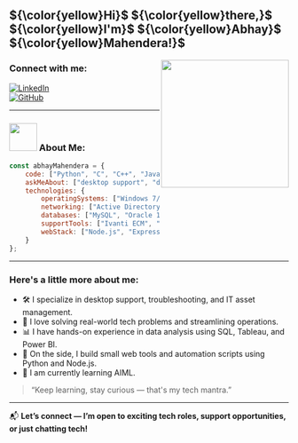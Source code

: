 
<h2> ${\color{yellow}Hi}$ ${\color{yellow}there,}$ ${\color{yellow}I'm}$ ${\color{yellow}Abhay}$ ${\color{yellow}Mahendera!}$ </h2>

<img align='right' src="https://i.gifer.com/6tXM.gif" width="230"> 

### Connect with me:

[![LinkedIn](https://img.shields.io/badge/LinkedIn-0077B5?style=for-the-badge&logo=linkedin&logoColor=white)](https://www.linkedin.com/in/abhay-mahendera-56aa71164/)  
[![GitHub](https://img.shields.io/badge/GitHub-181717?style=for-the-badge&logo=github&logoColor=white)](https://github.com/AbhayMahendera)

---

### <img src="https://media.giphy.com/media/VgCDAzcKvsR6OM0uWg/giphy.gif" width="50"> About Me:

```javascript
const abhayMahendera = {
    code: ["Python", "C", "C++", "Java", "JavaScript", "Rust"],
    askMeAbout: ["desktop support", "device provisioning", "troubleshooting", "data analysis", "web projects"],
    technologies: {
        operatingSystems: ["Windows 7/10/11", "Linux", "Unix"],
        networking: ["Active Directory", "DHCP", "DNS", "TCP/IP"],
        databases: ["MySQL", "Oracle 12c", "PostgreSQL", "MongoDB"],
        supportTools: ["Ivanti ECM", "MS Office", "GSuite", "Visual Studio Code", "Tableau", "Power BI"],
        webStack: ["Node.js", "Express.js", "DaisyUI", "HTML5", "CSS3"]
    }
};
````

---

### Here's a little more about me:

* 🛠 I specialize in desktop support, troubleshooting, and IT asset management.
* 🧠 I love solving real-world tech problems and streamlining operations.
* 📊 I have hands-on experience in data analysis using SQL, Tableau, and Power BI.
* 🧩 On the side, I build small web tools and automation scripts using Python and Node.js.
* 🤖 I am currently learning AIML. 

> “Keep learning, stay curious — that's my tech mantra.”

---

📬 **Let’s connect — I’m open to exciting tech roles, support opportunities, or just chatting tech!**

